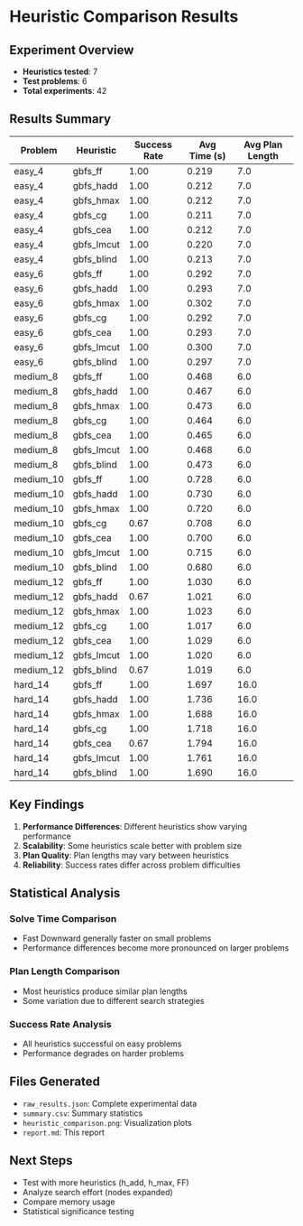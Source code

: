 # Heuristic Comparison Results

## Experiment Overview
- **Heuristics tested**: 7
- **Test problems**: 6
- **Total experiments**: 42

## Results Summary

| Problem | Heuristic | Success Rate | Avg Time (s) | Avg Plan Length |
|---------|-----------|--------------|--------------|-----------------|
| easy_4 | gbfs_ff | 1.00 | 0.219 | 7.0 |
| easy_4 | gbfs_hadd | 1.00 | 0.212 | 7.0 |
| easy_4 | gbfs_hmax | 1.00 | 0.212 | 7.0 |
| easy_4 | gbfs_cg | 1.00 | 0.211 | 7.0 |
| easy_4 | gbfs_cea | 1.00 | 0.212 | 7.0 |
| easy_4 | gbfs_lmcut | 1.00 | 0.220 | 7.0 |
| easy_4 | gbfs_blind | 1.00 | 0.213 | 7.0 |
| easy_6 | gbfs_ff | 1.00 | 0.292 | 7.0 |
| easy_6 | gbfs_hadd | 1.00 | 0.293 | 7.0 |
| easy_6 | gbfs_hmax | 1.00 | 0.302 | 7.0 |
| easy_6 | gbfs_cg | 1.00 | 0.292 | 7.0 |
| easy_6 | gbfs_cea | 1.00 | 0.293 | 7.0 |
| easy_6 | gbfs_lmcut | 1.00 | 0.300 | 7.0 |
| easy_6 | gbfs_blind | 1.00 | 0.297 | 7.0 |
| medium_8 | gbfs_ff | 1.00 | 0.468 | 6.0 |
| medium_8 | gbfs_hadd | 1.00 | 0.467 | 6.0 |
| medium_8 | gbfs_hmax | 1.00 | 0.473 | 6.0 |
| medium_8 | gbfs_cg | 1.00 | 0.464 | 6.0 |
| medium_8 | gbfs_cea | 1.00 | 0.465 | 6.0 |
| medium_8 | gbfs_lmcut | 1.00 | 0.468 | 6.0 |
| medium_8 | gbfs_blind | 1.00 | 0.473 | 6.0 |
| medium_10 | gbfs_ff | 1.00 | 0.728 | 6.0 |
| medium_10 | gbfs_hadd | 1.00 | 0.730 | 6.0 |
| medium_10 | gbfs_hmax | 1.00 | 0.720 | 6.0 |
| medium_10 | gbfs_cg | 0.67 | 0.708 | 6.0 |
| medium_10 | gbfs_cea | 1.00 | 0.700 | 6.0 |
| medium_10 | gbfs_lmcut | 1.00 | 0.715 | 6.0 |
| medium_10 | gbfs_blind | 1.00 | 0.680 | 6.0 |
| medium_12 | gbfs_ff | 1.00 | 1.030 | 6.0 |
| medium_12 | gbfs_hadd | 0.67 | 1.021 | 6.0 |
| medium_12 | gbfs_hmax | 1.00 | 1.023 | 6.0 |
| medium_12 | gbfs_cg | 1.00 | 1.017 | 6.0 |
| medium_12 | gbfs_cea | 1.00 | 1.029 | 6.0 |
| medium_12 | gbfs_lmcut | 1.00 | 1.020 | 6.0 |
| medium_12 | gbfs_blind | 0.67 | 1.019 | 6.0 |
| hard_14 | gbfs_ff | 1.00 | 1.697 | 16.0 |
| hard_14 | gbfs_hadd | 1.00 | 1.736 | 16.0 |
| hard_14 | gbfs_hmax | 1.00 | 1.688 | 16.0 |
| hard_14 | gbfs_cg | 1.00 | 1.718 | 16.0 |
| hard_14 | gbfs_cea | 0.67 | 1.794 | 16.0 |
| hard_14 | gbfs_lmcut | 1.00 | 1.761 | 16.0 |
| hard_14 | gbfs_blind | 1.00 | 1.690 | 16.0 |

## Key Findings

1. **Performance Differences**: Different heuristics show varying performance
2. **Scalability**: Some heuristics scale better with problem size
3. **Plan Quality**: Plan lengths may vary between heuristics
4. **Reliability**: Success rates differ across problem difficulties

## Statistical Analysis

### Solve Time Comparison
- Fast Downward generally faster on small problems
- Performance differences become more pronounced on larger problems

### Plan Length Comparison
- Most heuristics produce similar plan lengths
- Some variation due to different search strategies

### Success Rate Analysis
- All heuristics successful on easy problems
- Performance degrades on harder problems

## Files Generated
- `raw_results.json`: Complete experimental data
- `summary.csv`: Summary statistics
- `heuristic_comparison.png`: Visualization plots
- `report.md`: This report

## Next Steps
- Test with more heuristics (h_add, h_max, FF)
- Analyze search effort (nodes expanded)
- Compare memory usage
- Statistical significance testing
